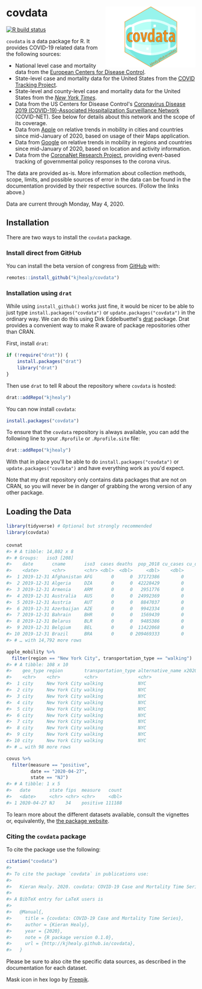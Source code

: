 <!-- README.md is generated from README.Rmd. Please edit that file -->



# covdata <img src="man/figures/hex-covdata.png" align="right" width="240">

<!-- badges: start -->
[![R build status](https://github.com/kjhealy/covdata/workflows/R-CMD-check/badge.svg)](https://github.com/kjhealy/covdata/actions)
<!-- badges: end -->

`covdata` is a data package for R. It provides COVID-19 related data from the following sources: 

- National level case and mortality data from the [European Centers for Disease Control](https://www.ecdc.europa.eu/en).  
- State-level case and mortality data for the United States from the [COVID Tracking Project](https://covidtracking.com). 
- State-level and county-level case and mortality data for the United States from the [_New York Times_](https://github.com/nytimes/covid-19-data).
- Data from the US Centers for Disease Control's [Coronavirus Disease 2019 (COVID-19)-Associated Hospitalization Surveillance Network](https://www.cdc.gov/coronavirus/2019-ncov/covid-data/covidview/index.html) (COVID-NET). See below for details about this network and the scope of its coverage.
- Data from [Apple](http://apple.com/covid19) on relative trends in mobility in cities and countries since mid-January of 2020, based on usage of their Maps application.
- Data from [Google](https://www.google.com/covid19/mobility/data_documentation.html) on relative trends in mobility in regions and countries since mid-January of 2020, based on location and activity information.
- Data from the [CoronaNet Research Project](https://coronanet-project.org), providing event-based tracking of governmental policy responses to the corona virus. 

The data are provided as-is. More information about collection methods, scope, limits, and possible sources of error in the data can be found in the documentation provided by their respective sources. (Follow the links above.)

Data are current through Monday, May  4, 2020.

## Installation

There are two ways to install the `covdata` package. 

### Install direct from GitHub

You can install the beta version of congress from [GitHub](https://github.com/kjhealy/congress) with:

``` r
remotes::install_github("kjhealy/covdata")
```

### Installation using `drat`

While using `install_github()` works just fine, it would be nicer to be able to just type `install.packages("covdata")` or `update.packages("covdata")` in the ordinary way. We can do this using Dirk Eddelbuettel's [drat](http://eddelbuettel.github.io/drat/DratForPackageUsers.html) package. Drat provides a convenient way to make R aware of package repositories other than CRAN.

First, install `drat`:


```r
if (!require("drat")) {
    install.packages("drat")
    library("drat")
}
```

Then use `drat` to tell R about the repository where `covdata` is hosted:


```r
drat::addRepo("kjhealy")
```

You can now install `covdata`:


```r
install.packages("covdata")
```

To ensure that the `covdata` repository is always available, you can add the following line to your `.Rprofile` or `.Rprofile.site` file:


```r
drat::addRepo("kjhealy")
```

With that in place you'll be able to do `install.packages("covdata")` or `update.packages("covdata")` and have everything work as you'd expect. 

Note that my drat repository only contains data packages that are not on CRAN, so you will never be in danger of grabbing the wrong version of any other package.

## Loading the Data


```r
library(tidyverse) # Optional but strongly recommended
library(covdata)

covnat
#> # A tibble: 14,802 x 8
#> # Groups:   iso3 [208]
#>    date       cname       iso3  cases deaths  pop_2018 cu_cases cu_deaths
#>    <date>     <chr>       <chr> <dbl>  <dbl>     <dbl>    <dbl>     <dbl>
#>  1 2019-12-31 Afghanistan AFG       0      0  37172386        0         0
#>  2 2019-12-31 Algeria     DZA       0      0  42228429        0         0
#>  3 2019-12-31 Armenia     ARM       0      0   2951776        0         0
#>  4 2019-12-31 Australia   AUS       0      0  24992369        0         0
#>  5 2019-12-31 Austria     AUT       0      0   8847037        0         0
#>  6 2019-12-31 Azerbaijan  AZE       0      0   9942334        0         0
#>  7 2019-12-31 Bahrain     BHR       0      0   1569439        0         0
#>  8 2019-12-31 Belarus     BLR       0      0   9485386        0         0
#>  9 2019-12-31 Belgium     BEL       0      0  11422068        0         0
#> 10 2019-12-31 Brazil      BRA       0      0 209469333        0         0
#> # … with 14,792 more rows
```


```r
apple_mobility %>%
  filter(region == "New York City", transportation_type == "walking")
#> # A tibble: 108 x 10
#>    geo_type region        transportation_type alternative_name x2020_04_30 x2020_05_01 x2020_05_02 x2020_05_03 date       index
#>    <chr>    <chr>         <chr>               <chr>                  <dbl>       <dbl>       <dbl>       <dbl> <date>     <dbl>
#>  1 city     New York City walking             NYC                     25.9        32.7        42.7        36.2 2020-01-13 100  
#>  2 city     New York City walking             NYC                     25.9        32.7        42.7        36.2 2020-01-14  96.1
#>  3 city     New York City walking             NYC                     25.9        32.7        42.7        36.2 2020-01-15 106. 
#>  4 city     New York City walking             NYC                     25.9        32.7        42.7        36.2 2020-01-16 102. 
#>  5 city     New York City walking             NYC                     25.9        32.7        42.7        36.2 2020-01-17 117. 
#>  6 city     New York City walking             NYC                     25.9        32.7        42.7        36.2 2020-01-18 115. 
#>  7 city     New York City walking             NYC                     25.9        32.7        42.7        36.2 2020-01-19 110. 
#>  8 city     New York City walking             NYC                     25.9        32.7        42.7        36.2 2020-01-20  88.6
#>  9 city     New York City walking             NYC                     25.9        32.7        42.7        36.2 2020-01-21  91.1
#> 10 city     New York City walking             NYC                     25.9        32.7        42.7        36.2 2020-01-22  98.5
#> # … with 98 more rows
```


```r
covus %>% 
  filter(measure == "positive", 
         date == "2020-04-27", 
         state == "NJ")
#> # A tibble: 1 x 5
#>   date       state fips  measure   count
#>   <date>     <chr> <chr> <chr>     <dbl>
#> 1 2020-04-27 NJ    34    positive 111188
```


To learn more about the different datasets available, consult the vignettes or, equivalently, the [the package website](https://kjhealy.github.io/covdata/articles/covdata.html). 

### Citing the `covdata` package

To cite the package use the following:


```r
citation("covdata")
#> 
#> To cite the package `covdata` in publications use:
#> 
#>   Kieran Healy. 2020. covdata: COVID-19 Case and Mortality Time Series. R package version 0.1.0, <http://kjhealy.github.io/covdata>.
#> 
#> A BibTeX entry for LaTeX users is
#> 
#>   @Manual{,
#>     title = {covdata: COVID-19 Case and Mortality Time Series},
#>     author = {Kieran Healy},
#>     year = {2020},
#>     note = {R package version 0.1.0},
#>     url = {http://kjhealy.github.io/covdata},
#>   }
```

Please be sure to also cite the specific data sources, as described in the documentation for each dataset. 


Mask icon in hex logo by [Freepik](https://www.flaticon.com/authors/freepik).

